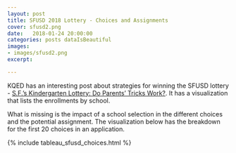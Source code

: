 ```yaml
---
layout: post
title: SFUSD 2018 Lottery - Choices and Assignments
cover: sfusd2.png
date:   2018-01-24 20:00:00
categories: posts dataIsBeautiful
images:
- images/sfusd2.png
excerpt:

---
```


KQED has an interesting post about strategies for winning the SFUSD lottery - [S.F.’s Kindergarten Lottery: Do Parents’ Tricks Work?](https://ww2.kqed.org/news/2018/01/10/s-f-s-kindergarten-lottery-do-parents-tricks-work/). It has a visualization that lists the enrollments by school.

What is missing is the impact of a school selection in the different choices and the potential assignment. The visualization below has the breakdown for the first 20 choices in an application.

{% include tableau_sfusd_choices.html %}
